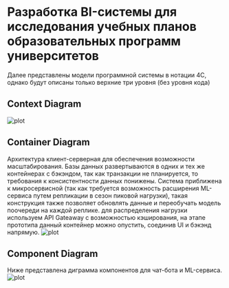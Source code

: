 # Разработка BI-системы для исследования учебных планов образовательных программ университетов
Далее представлены модели программной системы в нотации 4С, однако будут описаны только верхние три уровня (без уровня кода)

## Context Diagram
![plot](https://github.com/yunas-x/Diploma/blob/Snapshot-2/Lab%20Work%20%E2%84%962/docs/SSAD%202.png)

## Container Diagram
Архитектура клиент-серверная для обеспечения возможности масштабирования. Базы данных развертываются в одних и тех же контейнерах с бэкэндом, так как транзакции не планируется, то требования к консистентности данных понижены. Система приближена к микросервисной (так как требуется возможность расширения ML-сервиса путем репликации в сезон пиковой нагрузки), такая конструкция также позволяет обновлять данные и переобучать модель поочереди на каждой реплике. для распределения нагрузки используем API Gateaway с возможностью кэширования, на этапе прототипа данный контейнер можно опустить, соединив UI и бэкэнд напрямую.
![plot](https://github.com/yunas-x/Diploma/blob/Snapshot-2/Lab%20Work%20%E2%84%962/docs/SSAD%202-1.png)

## Component Diagram
Ниже представлена диграмма компонентов для чат-бота и ML-сервиса.
![plot](https://github.com/yunas-x/Diploma/blob/Snapshot-2/Lab%20Work%20%E2%84%962/docs/SSAD%202-2.png)
